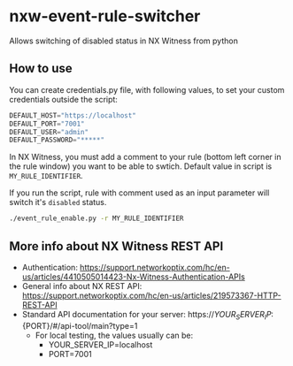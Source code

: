 # nxw-event-rule-switcher
Allows switching of disabled status in NX Witness from python

## How to use

You can create credentials.py file, with following values, to set your custom credentials outside the script:
```Python
DEFAULT_HOST="https://localhost"
DEFAULT_PORT="7001"
DEFAULT_USER="admin"
DEFAULT_PASSWORD="*****"
```

In NX Witness, you must add a comment to your rule (bottom left corner in the rule window) you want to be able to swtich. Default value in script is `MY_RULE_IDENTIFIER`.

If you run the script, rule with comment used as an input parameter will switch it's `disabled` status.

```Bash
./event_rule_enable.py -r MY_RULE_IDENTIFIER
```

## More info about NX Witness REST API
- Authentication: https://support.networkoptix.com/hc/en-us/articles/4410505014423-Nx-Witness-Authentication-APIs
- General info about NX REST API: https://support.networkoptix.com/hc/en-us/articles/219573367-HTTP-REST-API
- Standard API documentation for your server: https://${YOUR_SERVER_IP}:${PORT}/#/api-tool/main?type=1
  - For local testing, the values usually can be:
    - YOUR_SERVER_IP=localhost
    - PORT=7001
